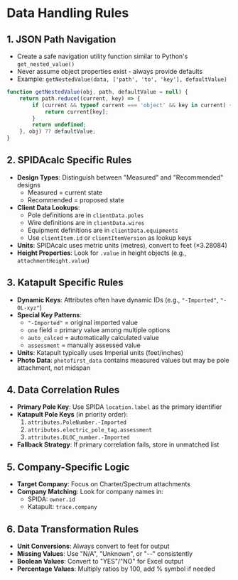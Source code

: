 # Data Handling Rules

## 1. JSON Path Navigation
- Create a safe navigation utility function similar to Python's `get_nested_value()`
- Never assume object properties exist - always provide defaults
- Example: `getNestedValue(data, ['path', 'to', 'key'], defaultValue)`

```javascript
function getNestedValue(obj, path, defaultValue = null) {
    return path.reduce((current, key) => {
        if (current && typeof current === 'object' && key in current) {
            return current[key];
        }
        return undefined;
    }, obj) ?? defaultValue;
}
```

## 2. SPIDAcalc Specific Rules
- **Design Types**: Distinguish between "Measured" and "Recommended" designs
  - Measured = current state
  - Recommended = proposed state
- **Client Data Lookups**: 
  - Pole definitions are in `clientData.poles`
  - Wire definitions are in `clientData.wires`
  - Equipment definitions are in `clientData.equipments`
  - Use `clientItem.id` or `clientItemVersion` as lookup keys
- **Units**: SPIDAcalc uses metric units (metres), convert to feet (×3.28084)
- **Height Properties**: Look for `.value` in height objects (e.g., `attachmentHeight.value`)

## 3. Katapult Specific Rules
- **Dynamic Keys**: Attributes often have dynamic IDs (e.g., `"-Imported"`, `"-OL-xyz"`)
- **Special Key Patterns**:
  - `"-Imported"` = original imported value
  - `one` field = primary value among multiple options
  - `auto_calced` = automatically calculated value
  - `assessment` = manually assessed value
- **Units**: Katapult typically uses Imperial units (feet/inches)
- **Photo Data**: `photofirst_data` contains measured values but may be pole attachment, not midspan

## 4. Data Correlation Rules
- **Primary Pole Key**: Use SPIDA `location.label` as the primary identifier
- **Katapult Pole Keys** (in priority order):
  1. `attributes.PoleNumber.-Imported`
  2. `attributes.electric_pole_tag.assessment`
  3. `attributes.DLOC_number.-Imported`
- **Fallback Strategy**: If primary correlation fails, store in unmatched list

## 5. Company-Specific Logic
- **Target Company**: Focus on Charter/Spectrum attachments
- **Company Matching**: Look for company names in:
  - SPIDA: `owner.id`
  - Katapult: `trace.company`

## 6. Data Transformation Rules
- **Unit Conversions**: Always convert to feet for output
- **Missing Values**: Use "N/A", "Unknown", or "--" consistently
- **Boolean Values**: Convert to "YES"/"NO" for Excel output
- **Percentage Values**: Multiply ratios by 100, add % symbol if needed